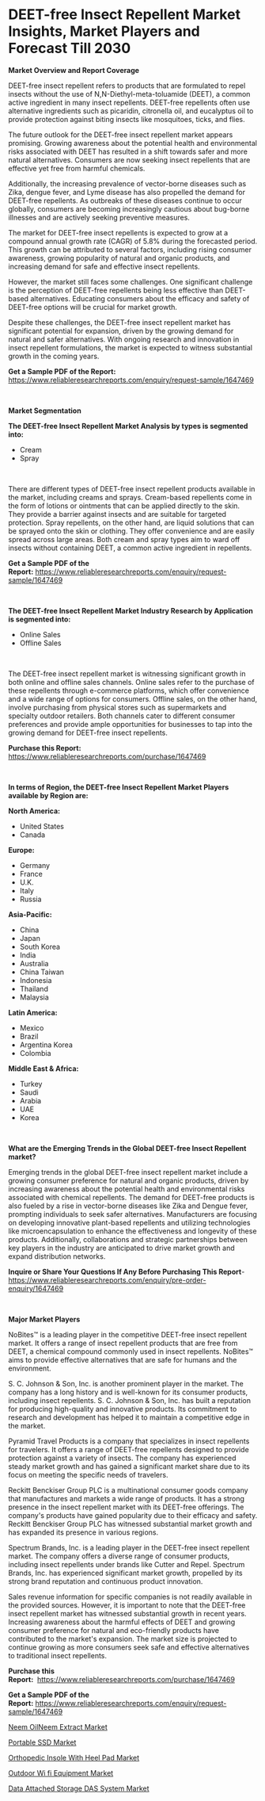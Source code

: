 <p><h1>DEET-free Insect Repellent Market Insights, Market Players and Forecast Till 2030</h1></p><p><strong>Market Overview and Report Coverage</strong></p>
<p><p>DEET-free insect repellent refers to products that are formulated to repel insects without the use of N,N-Diethyl-meta-toluamide (DEET), a common active ingredient in many insect repellents. DEET-free repellents often use alternative ingredients such as picaridin, citronella oil, and eucalyptus oil to provide protection against biting insects like mosquitoes, ticks, and flies.</p><p>The future outlook for the DEET-free insect repellent market appears promising. Growing awareness about the potential health and environmental risks associated with DEET has resulted in a shift towards safer and more natural alternatives. Consumers are now seeking insect repellents that are effective yet free from harmful chemicals.</p><p>Additionally, the increasing prevalence of vector-borne diseases such as Zika, dengue fever, and Lyme disease has also propelled the demand for DEET-free repellents. As outbreaks of these diseases continue to occur globally, consumers are becoming increasingly cautious about bug-borne illnesses and are actively seeking preventive measures.</p><p>The market for DEET-free insect repellents is expected to grow at a compound annual growth rate (CAGR) of 5.8% during the forecasted period. This growth can be attributed to several factors, including rising consumer awareness, growing popularity of natural and organic products, and increasing demand for safe and effective insect repellents.</p><p>However, the market still faces some challenges. One significant challenge is the perception of DEET-free repellents being less effective than DEET-based alternatives. Educating consumers about the efficacy and safety of DEET-free options will be crucial for market growth.</p><p>Despite these challenges, the DEET-free insect repellent market has significant potential for expansion, driven by the growing demand for natural and safer alternatives. With ongoing research and innovation in insect repellent formulations, the market is expected to witness substantial growth in the coming years.</p></p>
<p><strong>Get a Sample PDF of the Report:</strong> <a href="https://www.reliableresearchreports.com/enquiry/request-sample/1647469">https://www.reliableresearchreports.com/enquiry/request-sample/1647469</a></p>
<p>&nbsp;</p>
<p><strong>Market Segmentation</strong></p>
<p><strong>The DEET-free Insect Repellent Market Analysis by types is segmented into:</strong></p>
<p><ul><li>Cream</li><li>Spray</li></ul></p>
<p>&nbsp;</p>
<p><p>There are different types of DEET-free insect repellent products available in the market, including creams and sprays. Cream-based repellents come in the form of lotions or ointments that can be applied directly to the skin. They provide a barrier against insects and are suitable for targeted protection. Spray repellents, on the other hand, are liquid solutions that can be sprayed onto the skin or clothing. They offer convenience and are easily spread across large areas. Both cream and spray types aim to ward off insects without containing DEET, a common active ingredient in repellents.</p></p>
<p><strong>Get a Sample PDF of the Report:</strong>&nbsp;<a href="https://www.reliableresearchreports.com/enquiry/request-sample/1647469">https://www.reliableresearchreports.com/enquiry/request-sample/1647469</a></p>
<p>&nbsp;</p>
<p><strong>The DEET-free Insect Repellent Market Industry Research by Application is segmented into:</strong></p>
<p><ul><li>Online Sales</li><li>Offline Sales</li></ul></p>
<p>&nbsp;</p>
<p><p>The DEET-free insect repellent market is witnessing significant growth in both online and offline sales channels. Online sales refer to the purchase of these repellents through e-commerce platforms, which offer convenience and a wide range of options for consumers. Offline sales, on the other hand, involve purchasing from physical stores such as supermarkets and specialty outdoor retailers. Both channels cater to different consumer preferences and provide ample opportunities for businesses to tap into the growing demand for DEET-free insect repellents.</p></p>
<p><strong>Purchase this Report:</strong>&nbsp; <a href="https://www.reliableresearchreports.com/purchase/1647469">https://www.reliableresearchreports.com/purchase/1647469</a></p>
<p>&nbsp;</p>
<p><strong>In terms of Region, the DEET-free Insect Repellent Market Players available by Region are:</strong></p>
<p>
    <p> <strong> North America: </strong>
        <ul>
            <li>United States</li>
            <li>Canada</li>
        </ul>
        </p> 
    <p> <strong> Europe: </strong>
        <ul>
            <li>Germany</li>
            <li>France</li>
            <li>U.K.</li>
            <li>Italy</li>
            <li>Russia</li>
        </ul>
        </p> 
    <p> <strong> Asia-Pacific: </strong>
        <ul>
            <li>China</li>
            <li>Japan</li>
            <li>South Korea</li>
            <li>India</li>
            <li>Australia</li>
            <li>China Taiwan</li>
            <li>Indonesia</li>
            <li>Thailand</li>
            <li>Malaysia</li>
        </ul>
        </p> 
    <p> <strong> Latin America: </strong>
        <ul>
            <li>Mexico</li>
            <li>Brazil</li>
            <li>Argentina Korea</li>
            <li>Colombia</li>
        </ul>
        </p> 
    <p> <strong> Middle East & Africa: </strong>
        <ul>
            <li>Turkey</li>
            <li>Saudi</li>
            <li>Arabia</li>
            <li>UAE</li>
            <li>Korea</li>
        </ul>
    </p>
    </p>
<p>&nbsp;</p>
<p><strong>What are the Emerging Trends in the Global DEET-free Insect Repellent market?</strong></p>
<p><p>Emerging trends in the global DEET-free insect repellent market include a growing consumer preference for natural and organic products, driven by increasing awareness about the potential health and environmental risks associated with chemical repellents. The demand for DEET-free products is also fueled by a rise in vector-borne diseases like Zika and Dengue fever, prompting individuals to seek safer alternatives. Manufacturers are focusing on developing innovative plant-based repellents and utilizing technologies like microencapsulation to enhance the effectiveness and longevity of these products. Additionally, collaborations and strategic partnerships between key players in the industry are anticipated to drive market growth and expand distribution networks.</p></p>
<p><strong>Inquire or Share Your Questions If Any Before Purchasing This Report</strong>- <a href="https://www.reliableresearchreports.com/enquiry/pre-order-enquiry/1647469">https://www.reliableresearchreports.com/enquiry/pre-order-enquiry/1647469</a></p>
<p>&nbsp;</p>
<p><strong>Major Market Players</strong></p>
<p><p>NoBites™ is a leading player in the competitive DEET-free insect repellent market. It offers a range of insect repellent products that are free from DEET, a chemical compound commonly used in insect repellents. NoBites™ aims to provide effective alternatives that are safe for humans and the environment.</p><p>S. C. Johnson & Son, Inc. is another prominent player in the market. The company has a long history and is well-known for its consumer products, including insect repellents. S. C. Johnson & Son, Inc. has built a reputation for producing high-quality and innovative products. Its commitment to research and development has helped it to maintain a competitive edge in the market.</p><p>Pyramid Travel Products is a company that specializes in insect repellents for travelers. It offers a range of DEET-free repellents designed to provide protection against a variety of insects. The company has experienced steady market growth and has gained a significant market share due to its focus on meeting the specific needs of travelers.</p><p>Reckitt Benckiser Group PLC is a multinational consumer goods company that manufactures and markets a wide range of products. It has a strong presence in the insect repellent market with its DEET-free offerings. The company's products have gained popularity due to their efficacy and safety. Reckitt Benckiser Group PLC has witnessed substantial market growth and has expanded its presence in various regions.</p><p>Spectrum Brands, Inc. is a leading player in the DEET-free insect repellent market. The company offers a diverse range of consumer products, including insect repellents under brands like Cutter and Repel. Spectrum Brands, Inc. has experienced significant market growth, propelled by its strong brand reputation and continuous product innovation.</p><p>Sales revenue information for specific companies is not readily available in the provided sources. However, it is important to note that the DEET-free insect repellent market has witnessed substantial growth in recent years. Increasing awareness about the harmful effects of DEET and growing consumer preference for natural and eco-friendly products have contributed to the market's expansion. The market size is projected to continue growing as more consumers seek safe and effective alternatives to traditional insect repellents.</p></p>
<p><strong>Purchase this Report:</strong>&nbsp;&nbsp;<a href="https://www.reliableresearchreports.com/purchase/1647469">https://www.reliableresearchreports.com/purchase/1647469</a></p>
<p></p>
<p><strong>Get a Sample PDF of the Report:</strong>&nbsp;<a href="https://www.reliableresearchreports.com/enquiry/request-sample/1647469">https://www.reliableresearchreports.com/enquiry/request-sample/1647469</a></p>
<p><p><a href="https://medium.com/@nilltanay7548659/neem-oilneem-extract-market-the-key-to-successful-business-strategy-forecast-till-2030-f6dc3e2f2782">Neem OilNeem Extract Market</a></p><p><a href="https://medium.com/@rombilly2345/portable-ssd-nbsp-market-focuses-on-market-share-size-and-projected-forecast-till-2030-fb647c146658">Portable SSD Market</a></p><p><a href="https://medium.com/@jacks0866979/orthopedic-insole-with-heel-pad-market-analysis-its-cagr-market-segmentation-and-global-industry-d166bfef2c0d">Orthopedic Insole With Heel Pad Market</a></p><p><a href="https://medium.com/@pillingbary7584/decoding-outdoor-wi-fi-equipment-market-metrics-market-share-trends-and-growth-patterns-0ed0f3f8600e">Outdoor Wi fi Equipment Market</a></p><p><a href="https://medium.com/@peatebilly85475/data-attached-storage-das-system-market-furnishes-information-on-market-share-market-trends-and-9d6f8a6469e7">Data Attached Storage DAS System Market</a></p></p>